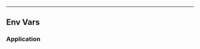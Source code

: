 <!-- Space: Projects -->
<!-- Parent: ZshDevOps -->
<!-- Title: EnvVars ZshDevOps -->
<!-- Label: ZshDevOps -->
<!-- Label: Project -->
<!-- Label: EnvVars -->
<!-- Include: disclaimer.md -->
<!-- Include: ac:toc -->

---

## Env Vars

### Application
